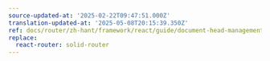 ```yaml
---
source-updated-at: '2025-02-22T09:47:51.000Z'
translation-updated-at: '2025-05-08T20:15:39.350Z'
ref: docs/router/zh-hant/framework/react/guide/document-head-management.md
replace:
  react-router: solid-router
---
```

